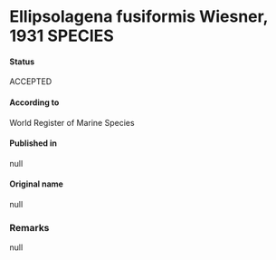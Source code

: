 Ellipsolagena fusiformis Wiesner, 1931 SPECIES
=======

#### Status
ACCEPTED

#### According to
World Register of Marine Species

#### Published in
null

#### Original name
null

### Remarks
null